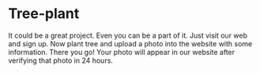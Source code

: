 # Tree-plant
It could be a great project. Even you can be a part of it.
Just visit our web and sign up. Now plant tree and upload a photo into the website with some information. There you go!
Your photo will appear in our website after verifying that photo in 24 hours. 
